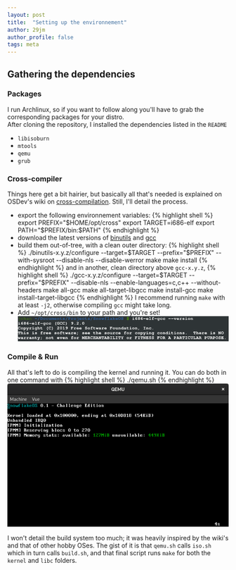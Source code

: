 ```yaml
---
layout: post
title:  "Setting up the environnement"
author: 29jm
author_profile: false
tags: meta
---
```


## Gathering the dependencies

### Packages

I run Archlinux, so if you want to follow along you'll have to grab the corresponding 
packages for your distro.  
After cloning the repository, I installed the dependencies listed in the `README`

- `libisoburn`
- `mtools`
- `qemu`
- `grub`

### Cross-compiler

Things here get a bit hairier, but basically all that's needed is explained on OSDev's
wiki on [cross-compilation][osdev cross]. Still, I'll detail the process.

- export the following environnement variables:
{% highlight shell %}
export PREFIX="$HOME/opt/cross"
export TARGET=i686-elf
export PATH="$PREFIX/bin:$PATH"
{% endhighlight %}
- download the latest versions of [binutils][binutils] and [gcc][gcc]
- build them out-of-tree, with a clean outer directory:
{% highlight shell %}
./binutils-x.y.z/configure --target=$TARGET --prefix="$PREFIX" --with-sysroot --disable-nls --disable-werror
make
make install
{% endhighlight %}
and in another, clean directory above `gcc-x.y.z`,
{% highlight shell %}
./gcc-x.y.z/configure --target=$TARGET --prefix="$PREFIX" --disable-nls --enable-languages=c,c++ --without-headers
make all-gcc
make all-target-libgcc
make install-gcc
make install-target-libgcc
{% endhighlight %}
I recommend running `make` with at least `-j2`, otherwise compiling `gcc` might take long.
- Add `~/opt/cross/bin` to your path and you're set!
![gcc](/assets/gcc-ver.png)

### Compile & Run

All that's left to do is compiling the kernel and running it. You can do both in one command
with
{% highlight shell %}
./qemu.sh
{% endhighlight %}
![SnowflakeOS](/assets/sos-challenge.png)

I won't detail the build system too much; it was heavily inspired by the wiki's and that of other
hobby OSes. The gist of it is that `qemu.sh` calls `iso.sh` which in turn calls `build.sh`, and
that final script runs `make` for both the `kernel` and `libc` folders.

[osdev cross]: https://wiki.osdev.org/GCC_Cross-Compiler
[binutils]: https://www.gnu.org/software/binutils/
[gcc]: https://ftp.gnu.org/gnu/gcc/